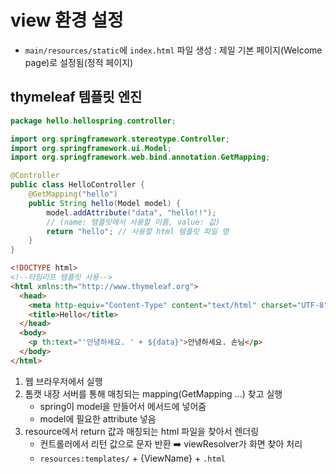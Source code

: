 # view 환경 설정

- `main/resources/static`에 `index.html` 파일 생성 : 제일 기본 페이지(Welcome page)로 설정됨(정적 페이지)

## thymeleaf 템플릿 엔진

```java
package hello.hellospring.controller;

import org.springframework.stereotype.Controller;
import org.springframework.ui.Model;
import org.springframework.web.bind.annotation.GetMapping;

@Controller
public class HelloController {
    @GetMapping("hello")
    public String hello(Model model) {
        model.addAttribute("data", "hello!!");
        // (name: 템플릿에서 사용할 이름, value: 값)
        return "hello"; // 사용할 html 템플릿 파일 명
    }
}
```

```html
<!DOCTYPE html>
<!--타임리프 템플릿 사용-->
<html xmlns:th="http://www.thymeleaf.org">
  <head>
    <meta http-equiv="Content-Type" content="text/html" charset="UTF-8" />
    <title>Hello</title>
  </head>
  <body>
    <p th:text="'안녕하세요. ' + ${data}">안녕하세요. 손님</p>
  </body>
</html>
```

1. 웹 브라우저에서 실행
2. 톰캣 내장 서버를 통해 매칭되는 mapping(GetMapping ...) 찾고 실행
   - spring이 model을 만들어서 메서드에 넣어줌
   - model에 필요한 attribute 넣음
3. resource에서 return 값과 매칭되는 html 파일을 찾아서 렌더링
   - 컨트롤러에서 리턴 값으로 문자 반환 ➡️ viewResolver가 화면 찾아 처리
   - `resources:templates/` + {ViewName} + `.html`
